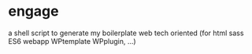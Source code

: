 # engage
a shell script to generate my boilerplate web tech oriented (for html sass ES6 webapp WPtemplate WPplugin, ...)
